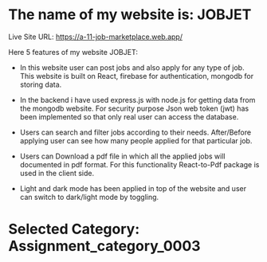 # The name of my website is: JOBJET
Live Site URL: https://a-11-job-marketplace.web.app/

Here 5 features of my website JOBJET:

- In this website user can post jobs and also apply for any type of job. This website is built on React, firebase for authentication, mongodb for storing data.

- In the backend i have used express.js with node.js for getting data from the mongodb website. For security purpose Json web token (jwt) has been implemented so that only real user can access the database.

- Users can search and filter jobs according to their needs. After/Before applying  user can see how many people applied for that particular job.

- Users can Download a pdf file in which all the applied jobs will documented in pdf format. For this functionality React-to-Pdf package is used in the client side.

- Light and dark mode has been applied in top of the website and user can switch to dark/light mode by toggling.

# Selected Category: Assignment_category_0003
